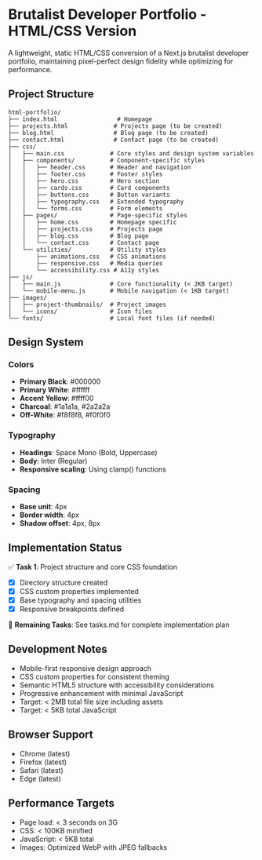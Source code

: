 # Brutalist Developer Portfolio - HTML/CSS Version

A lightweight, static HTML/CSS conversion of a Next.js brutalist developer portfolio, maintaining pixel-perfect design fidelity while optimizing for performance.

## Project Structure

```
html-portfolio/
├── index.html                 # Homepage
├── projects.html             # Projects page (to be created)
├── blog.html                 # Blog page (to be created)
├── contact.html              # Contact page (to be created)
├── css/
│   ├── main.css             # Core styles and design system variables
│   ├── components/          # Component-specific styles
│   │   ├── header.css       # Header and navigation
│   │   ├── footer.css       # Footer styles
│   │   ├── hero.css         # Hero section
│   │   ├── cards.css        # Card components
│   │   ├── buttons.css      # Button variants
│   │   ├── typography.css   # Extended typography
│   │   └── forms.css        # Form elements
│   ├── pages/               # Page-specific styles
│   │   ├── home.css         # Homepage specific
│   │   ├── projects.css     # Projects page
│   │   ├── blog.css         # Blog page
│   │   └── contact.css      # Contact page
│   └── utilities/           # Utility styles
│       ├── animations.css   # CSS animations
│       ├── responsive.css   # Media queries
│       └── accessibility.css # A11y styles
├── js/
│   ├── main.js              # Core functionality (< 2KB target)
│   └── mobile-menu.js       # Mobile navigation (< 1KB target)
├── images/
│   ├── project-thumbnails/  # Project images
│   └── icons/               # Icon files
└── fonts/                   # Local font files (if needed)
```

## Design System

### Colors

- **Primary Black**: #000000
- **Primary White**: #ffffff
- **Accent Yellow**: #ffff00
- **Charcoal**: #1a1a1a, #2a2a2a
- **Off-White**: #f8f8f8, #f0f0f0

### Typography

- **Headings**: Space Mono (Bold, Uppercase)
- **Body**: Inter (Regular)
- **Responsive scaling**: Using clamp() functions

### Spacing

- **Base unit**: 4px
- **Border width**: 4px
- **Shadow offset**: 4px, 8px

## Implementation Status

✅ **Task 1**: Project structure and core CSS foundation

- [x] Directory structure created
- [x] CSS custom properties implemented
- [x] Base typography and spacing utilities
- [x] Responsive breakpoints defined

🔄 **Remaining Tasks**: See tasks.md for complete implementation plan

## Development Notes

- Mobile-first responsive design approach
- CSS custom properties for consistent theming
- Semantic HTML5 structure with accessibility considerations
- Progressive enhancement with minimal JavaScript
- Target: < 2MB total file size including assets
- Target: < 5KB total JavaScript

## Browser Support

- Chrome (latest)
- Firefox (latest)
- Safari (latest)
- Edge (latest)

## Performance Targets

- Page load: < 3 seconds on 3G
- CSS: < 100KB minified
- JavaScript: < 5KB total
- Images: Optimized WebP with JPEG fallbacks
